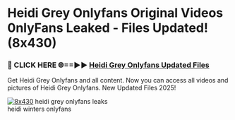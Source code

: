 # Heidi Grey Onlyfans Original Videos 0nlyFans Leaked - Files Updated! (8x430)

<h3>🔴 CLICK HERE 🌐==►► <a href="https://tinyurl.com/x26r9saj" rel="nofollow">Heidi Grey Onlyfans Updated Files</a></h3>

Get Heidi Grey Onlyfans and all content. Now you can access all videos and pictures of Heidi Grey Onlyfans. New Updated Files 2025!

[![8x430](https://i.imgur.com/LkgZPqh.gif)](https://tinyurl.com/x26r9saj)
heidi grey onlyfans leaks<br>
heidi winters onlyfans